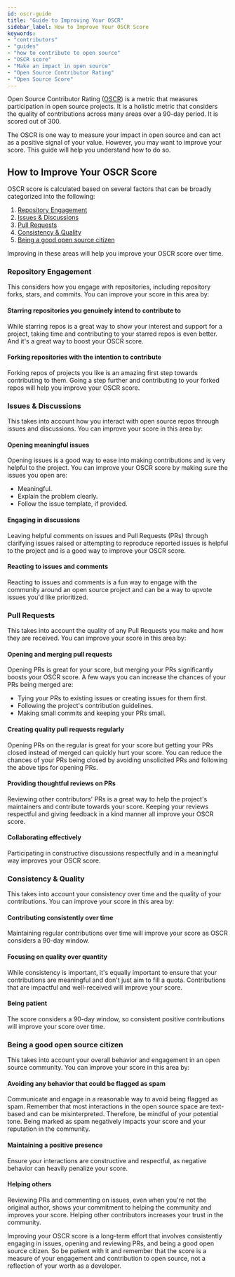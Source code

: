 ```yaml
---
id: oscr-guide
title: "Guide to Improving Your OSCR"
sidebar_label: How to Improve Your OSCR Score
keywords: 
- "contributors"
- "guides"
- "how to contribute to open source"
- "OSCR score"
- "Make an impact in open source"
- "Open Source Contributor Rating"
- "Open Source Score"
---
```


Open Source Contributor Rating ([OSCR](../../welcome/glossary.md#oscr)) is a metric that measures participation in open source projects. It is a holistic metric that considers the quality of contributions across many areas over a 90-day period. It is scored out of 300.

The OSCR is one way to measure your impact in open source and can act as a positive signal of your value. However, you may want to improve your score. This guide will help you understand how to do so.

## How to Improve Your OSCR Score

OSCR score is calculated based on several factors that can be broadly categorized into the following:

1. [Repository Engagement](#repository-engagement)
2. [Issues & Discussions](#issues--discussions)
3. [Pull Requests](#pull-requests)
4. [Consistency & Quality](#consistency--quality)
5. [Being a good open source citizen](#being-a-good-open-source-citizen)

Improving in these areas will help you improve your OSCR score over time.

### Repository Engagement

This considers how you engage with repositories, including repository forks, stars, and commits. You can improve your score in this area by:

#### Starring repositories you genuinely intend to contribute to

While starring repos is a great way to show your interest and support for a project, taking time and contributing to your starred repos is even better. And it's a great way to boost your OSCR score.

#### Forking repositories with the intention to contribute

Forking repos of projects you like is an amazing first step towards contributing to them. Going a step further and contributing to your forked repos will help you improve your OSCR score.

### Issues & Discussions

This takes into account how you interact with open source repos through issues and discussions. You can improve your score in this area by:

#### Opening meaningful issues

Opening issues is a good way to ease into making contributions and is very helpful to the project. You can improve your OSCR score by making sure the issues you open are:

- Meaningful.
- Explain the problem clearly.
- Follow the issue template, if provided.

#### Engaging in discussions

Leaving helpful comments on issues and Pull Requests (PRs) through clarifying issues raised or attempting to reproduce reported issues is helpful to the project and is a good way to improve your OSCR score.

#### Reacting to issues and comments

Reacting to issues and comments is a fun way to engage with the community around an open source project and can be a way to upvote issues you'd like prioritized.

### Pull Requests

This takes into account the quality of any Pull Requests you make and how they are received. You can improve your score in this area by:

#### Opening and merging pull requests

Opening PRs is great for your score, but merging your PRs significantly boosts your OSCR score. A few ways you can increase the chances of your PRs being merged are:

- Tying your PRs to existing issues or creating issues for them first.
- Following the project's contribution guidelines.
- Making small commits and keeping your PRs small.

#### Creating quality pull requests regularly

Opening PRs on the regular is great for your score but getting your PRs closed instead of merged can quickly hurt your score. You can reduce the chances of your PRs being closed by avoiding unsolicited PRs and following the above tips for opening PRs.

#### Providing thoughtful reviews on PRs

Reviewing other contributors' PRs is a great way to help the project's maintainers and contribute towards your score. Keeping your reviews respectful and giving feedback in a kind manner all improve your OSCR score.

#### Collaborating effectively

Participating in constructive discussions respectfully and in a meaningful way improves your OSCR score.

### Consistency & Quality

This takes into account your consistency over time and the quality of your contributions. You can improve your score in this area by:

#### Contributing consistently over time

Maintaining regular contributions over time will improve your score as OSCR considers a 90-day window.

#### Focusing on quality over quantity

While consistency is important, it's equally important to ensure that your contributions are meaningful and don't just aim to fill a quota. Contributions that are impactful and well-received will improve your score.

#### Being patient

The score considers a 90-day window, so consistent positive contributions will improve your score over time.

### Being a good open source citizen

This takes into account your overall behavior and engagement in an open source community. You can improve your score in this area by:

#### Avoiding any behavior that could be flagged as spam

Communicate and engage in a reasonable way to avoid being flagged as spam. Remember that most interactions in the open source space are text-based and can be misinterpreted. Therefore, be mindful of your potential tone. Being marked as spam negatively impacts your score and your reputation in the community.

#### Maintaining a positive presence

Ensure your interactions are constructive and respectful, as negative behavior can heavily penalize your score.

#### Helping others

Reviewing PRs and commenting on issues, even when you're not the original author, shows your commitment to helping the community and improves your score. Helping other contributors increases your trust in the community.

Improving your OSCR score is a long-term effort that involves consistently engaging in issues, opening and reviewing PRs, and being a good open source citizen. So be patient with it and remember that the score is a measure of your engagement and contribution to open source, not a reflection of your worth as a developer.
